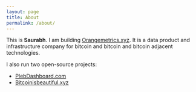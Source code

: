 ```yaml
---
layout: page
title: About
permalink: /about/
---
```


This is **Saurabh**. I am building [Orangemetrics.xyz](http://orangemetrics.xyz). It is a data product and infrastructure company for bitcoin and bitcoin and bitcoin adjacent technologies.

I also run two open-source projects:

- [PlebDashboard.com](http://www.PlebDashboard.com)
- [Bitcoinisbeautiful.xyz](http://www.Bitcoinisbeautiful.xyz)
